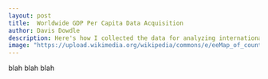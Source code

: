 ```yaml
---
layout: post
title:  Worldwide GDP Per Capita Data Acquisition
author: Davis Dowdle
description: Here's how I collected the data for analyzing international economic data.
image: "https://upload.wikimedia.org/wikipedia/commons/e/eeMap_of_countries_by_GDP_%28nominal%29_per_capita_in_2023.svg"
--- 
```


blah blah blah